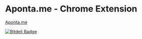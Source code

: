 # Aponta.me - Chrome Extension


[Aponta.me](http://aponta.me/)

[![Bitdeli Badge](https://d2weczhvl823v0.cloudfront.net/jairhenrique/aponta.me-chrome-extension/trend.png)](https://bitdeli.com/free "Bitdeli Badge")


